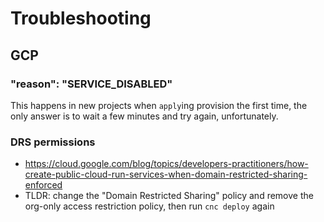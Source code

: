 # Troubleshooting

## GCP

### "reason": "SERVICE_DISABLED"

This happens in new projects when `apply`ing provision the first time, the only answer is to wait a few minutes and try again, unfortunately.

### DRS permissions

- https://cloud.google.com/blog/topics/developers-practitioners/how-create-public-cloud-run-services-when-domain-restricted-sharing-enforced
- TLDR: change the "Domain Restricted Sharing" policy and remove the org-only access restriction policy, then run `cnc deploy` again 